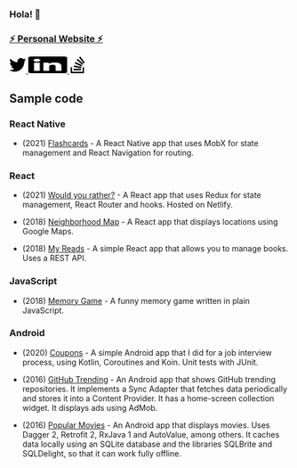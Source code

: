 ### Hola! 👋

### [⚡ Personal Website ⚡](https://albert.vc/)

<p>
  <a href="https://twitter.com/AlbertVilaCalvo">
    <img src="img/twitter.svg" alt="Twitter" height="30px" width="30px" />
  </a>
  <a href="https://www.linkedin.com/in/albertvilacalvo/">
    <img src="img/linkedin.svg" alt="LinkedIn" height="30px" width="70px" />
  </a>
  <a href="https://stackoverflow.com/users/4034572/albert-vila-calvo">
    <img src="img/stackoverflow.svg" alt="StackOverflow" height="30px" width="30px" />
  </a>
</p>


## Sample code

### React Native

- (2021) [Flashcards](https://github.com/AlbertVilaCalvo/React-Native-MobX-Udacity-Flashcards) - A React Native app that uses MobX for state management and React Navigation for routing.

### React

- (2021) [Would you rather?](https://github.com/AlbertVilaCalvo/React-Redux-Udacity-WouldYouRather) - A React app that uses Redux for state management, React Router and hooks. Hosted on Netlify.

- (2018) [Neighborhood Map](https://github.com/AlbertVilaCalvo/React-Udacity-Neighborhood-Map) - A React app that displays locations using Google Maps.

- (2018) [My Reads](https://github.com/AlbertVilaCalvo/React-Udacity-MyReads) - A simple React app that allows you to manage books. Uses a REST API.

### JavaScript

- (2018) [Memory Game](https://github.com/AlbertVilaCalvo/JavaScript-Udacity-Memory-Game) - A funny memory game written in plain JavaScript.

### Android

- (2020) [Coupons](https://github.com/AlbertVilaCalvo/Android-Coupons-Kotlin-Coroutines) - A simple Android app that I did for a job interview process, using Kotlin, Coroutines and Koin. Unit tests with JUnit.

- (2016) [GitHub Trending](https://github.com/AlbertVilaCalvo/Android-Udacity-GitHub-Trending) - An Android app that shows GitHub trending repositories. It implements a Sync Adapter that fetches data periodically and stores it into a Content Provider. It has a home-screen collection widget. It displays ads using AdMob.

- (2016) [Popular Movies](https://github.com/AlbertVilaCalvo/Android-Udacity-Popular-Movies) - An Android app that displays movies. Uses Dagger 2, Retrofit 2, RxJava 1 and AutoValue, among others. It caches data locally using an SQLite database and the libraries SQLBrite and SQLDelight, so that it can work fully offline.


<!--
**AlbertVilaCalvo/AlbertVilaCalvo** is a ✨ _special_ ✨ repository because its `README.md` (this file) appears on your GitHub profile.

Here are some ideas to get you started:

- 🔭 I’m currently working on ...
- 🌱 I’m currently learning ...
- 👯 I’m looking to collaborate on ...
- 🤔 I’m looking for help with ...
- 💬 Ask me about ...
- 📫 How to reach me: ...
- 😄 Pronouns: ...
- ⚡ Fun fact: ...
-->

